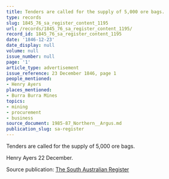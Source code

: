 ```yaml
---
title: Tenders are called for the supply of 5,000 ore bags.
type: records
slug: 1845_76_sa_register_content_1195
url: /records/1845_76_sa_register_content_1195/
record_id: 1845_76_sa_register_content_1195
date: '1846-12-23'
date_display: null
volume: null
issue_number: null
page: '1'
article_type: advertisement
issue_reference: 23 December 1846, page 1
people_mentioned:
- Henry Ayers
places_mentioned:
- Burra Burra Mines
topics:
- mining
- procurement
- business
source_document: 1985-87_Northern__Argus.md
publication_slug: sa-register
---
```


Tenders are called for the supply of 5,000 ore bags.

Henry Ayers 22 December.

Source publication: [The South Australian Register](/publications/sa-register/)
